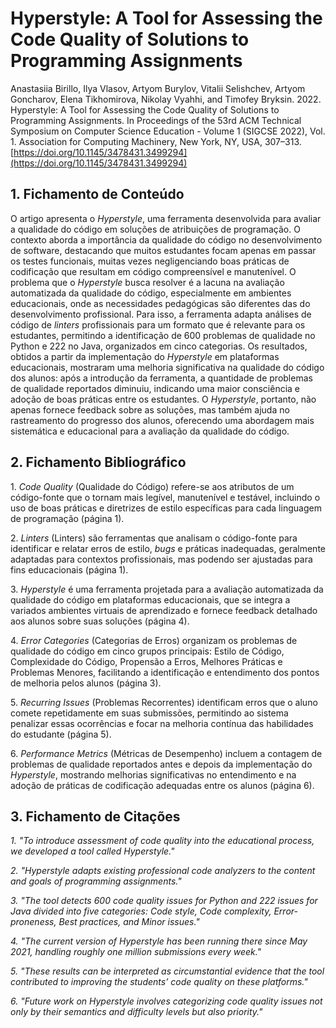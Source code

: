 # Hyperstyle: A Tool for Assessing the Code Quality of Solutions to Programming Assignments

Anastasiia Birillo, Ilya Vlasov, Artyom Burylov, Vitalii Selishchev, Artyom Goncharov, Elena Tikhomirova, Nikolay Vyahhi, and Timofey Bryksin. 2022\. Hyperstyle: A Tool for Assessing the Code Quality of Solutions to Programming Assignments. In Proceedings of the 53rd ACM Technical Symposium on Computer Science Education \- Volume 1 (SIGCSE 2022), Vol. 1\. Association for Computing Machinery, New York, NY, USA, 307–313. [https://doi.org/10.1145/3478431.3499294](https://doi.org/10.1145/3478431.3499294) 

## 1. Fichamento de Conteúdo

O artigo apresenta o *Hyperstyle*, uma ferramenta desenvolvida para avaliar a qualidade do código em soluções de atribuições de programação. O contexto aborda a importância da qualidade do código no desenvolvimento de software, destacando que muitos estudantes focam apenas em passar os testes funcionais, muitas vezes negligenciando boas práticas de codificação que resultam em código compreensível e manutenível. O problema que o *Hyperstyle* busca resolver é a lacuna na avaliação automatizada da qualidade do código, especialmente em ambientes educacionais, onde as necessidades pedagógicas são diferentes das do desenvolvimento profissional. Para isso, a ferramenta adapta análises de código de *linters* profissionais para um formato que é relevante para os estudantes, permitindo a identificação de 600 problemas de qualidade no Python e 222 no Java, organizados em cinco categorias. Os resultados, obtidos a partir da implementação do *Hyperstyle* em plataformas educacionais, mostraram uma melhoria significativa na qualidade do código dos alunos: após a introdução da ferramenta, a quantidade de problemas de qualidade reportados diminuiu, indicando uma maior consciência e adoção de boas práticas entre os estudantes. O *Hyperstyle*, portanto, não apenas fornece feedback sobre as soluções, mas também ajuda no rastreamento do progresso dos alunos, oferecendo uma abordagem mais sistemática e educacional para a avaliação da qualidade do código.

## 2. Fichamento Bibliográfico

1\. *Code Quality* (Qualidade do Código) refere-se aos atributos de um código-fonte que o tornam mais legível, manutenível e testável, incluindo o uso de boas práticas e diretrizes de estilo específicas para cada linguagem de programação (página 1).

2\. *Linters* (Linters) são ferramentas que analisam o código-fonte para identificar e relatar erros de estilo, *bugs* e práticas inadequadas, geralmente adaptadas para contextos profissionais, mas podendo ser ajustadas para fins educacionais (página 1).

3\. *Hyperstyle* é uma ferramenta projetada para a avaliação automatizada da qualidade do código em plataformas educacionais, que se integra a variados ambientes virtuais de aprendizado e fornece feedback detalhado aos alunos sobre suas soluções (página 4).

4\. *Error Categories* (Categorias de Erros) organizam os problemas de qualidade do código em cinco grupos principais: Estilo de Código, Complexidade do Código, Propensão a Erros, Melhores Práticas e Problemas Menores, facilitando a identificação e entendimento dos pontos de melhoria pelos alunos (página 3).

5\. *Recurring Issues* (Problemas Recorrentes) identificam erros que o aluno comete repetidamente em suas submissões, permitindo ao sistema penalizar essas ocorrências e focar na melhoria contínua das habilidades do estudante (página 5). 

6\. *Performance Metrics* (Métricas de Desempenho) incluem a contagem de problemas de qualidade reportados antes e depois da implementação do *Hyperstyle*, mostrando melhorias significativas no entendimento e na adoção de práticas de codificação adequadas entre os alunos (página 6).

## 3. Fichamento de Citações 

*1\. "To introduce assessment of code quality into the educational process, we developed a tool called Hyperstyle."*  

*2\. "Hyperstyle adapts existing professional code analyzers to the content and goals of programming assignments."*  

*3\. "The tool detects 600 code quality issues for Python and 222 issues for Java divided into five categories: Code style, Code complexity, Error-proneness, Best practices, and Minor issues."*  

*4\. "The current version of Hyperstyle has been running there since May 2021, handling roughly one million submissions every week."*  

*5\. "These results can be interpreted as circumstantial evidence that the tool contributed to improving the students’ code quality on these platforms."*  

*6\. "Future work on Hyperstyle involves categorizing code quality issues not only by their semantics and difficulty levels but also priority."*  


